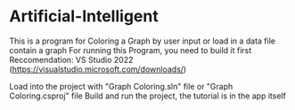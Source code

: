 # Artificial-Intelligent
This is a program for Coloring a Graph by user input or load in a data file contain a graph
For running this Program, you need to build it first
Reccomendation: VS Studio 2022 (https://visualstudio.microsoft.com/downloads/)

Load into the project with "Graph Coloring.sln" file or "Graph Coloring.csproj" file
Build and run the project, the tutorial is in the app itself
